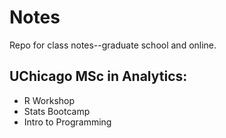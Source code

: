 # Notes
Repo for class notes--graduate school and online. 

## UChicago MSc in Analytics: 
- R Workshop 
- Stats Bootcamp 
- Intro to Programming
